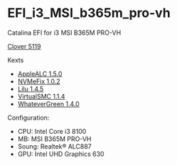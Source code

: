 # EFI_i3_MSI_b365m_pro-vh
Catalina EFI for i3 MSI B365M PRO-VH

[Clover 5119](https://github.com/CloverHackyColor/CloverBootloader/releases)

Kexts
 - [AppleALC 1.5.0](https://github.com/acidanthera/AppleALC/releases)
 - [NVMeFix 1.0.2](https://github.com/acidanthera/NVMeFix/releases)
 - [Lilu 1.4.5](https://github.com/acidanthera/lilu/releases)
 - [VirtualSMC 1.1.4](https://github.com/acidanthera/VirtualSMC)
 - [WhateverGreen 1.4.0](https://github.com/acidanthera/WhateverGreen/releases)

 Configuration:
 - CPU: Intel Core i3 8100
 - MB: MSI B365M PRO-VH
 - Soung: Realtek® ALC887
 - GPU: Intel UHD Graphics 630